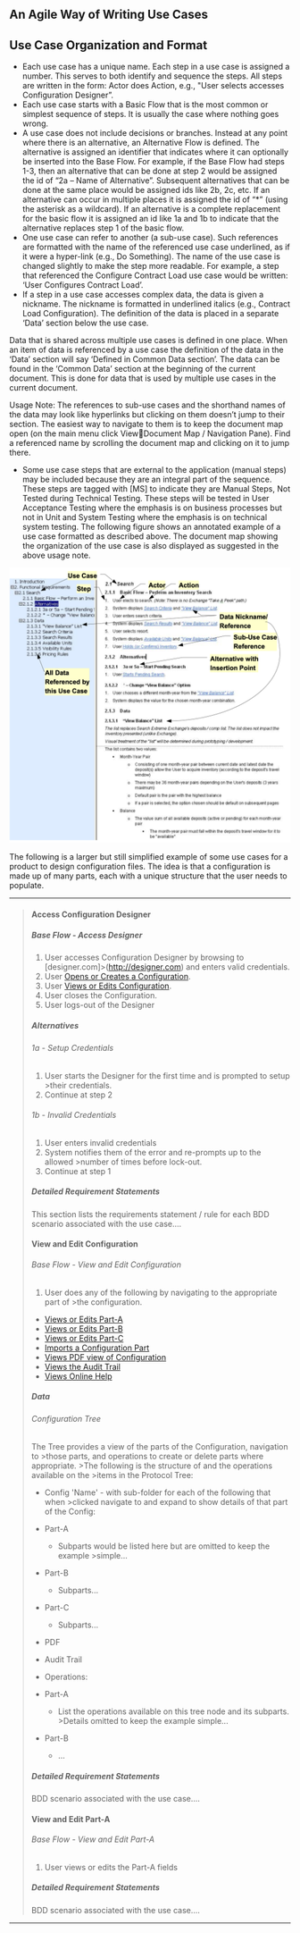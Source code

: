 ## An Agile Way of Writing Use Cases


## Use Case Organization and Format
  

- Each use case has a unique name.  Each step in a use case is assigned a number. This serves to both identify and sequence the steps. All steps are written in the form: Actor does Action, e.g., "User selects accesses Configuration Designer”.
- Each use case starts with a Basic Flow that is the most common or simplest sequence of steps. It is usually the case where nothing goes wrong.
- A use case does not include decisions or branches. Instead at any point where there is an alternative, an Alternative Flow is defined. The alternative is assigned an identifier that indicates where it can optionally be inserted into the Base Flow. For example, if the Base Flow had steps 1-3, then an alternative that can be done at step 2 would be assigned the id of “2a – Name of Alternative”. Subsequent alternatives that can be done at the same place would be assigned ids like 2b, 2c, etc. If an alternative can occur in multiple places it is assigned the id of “*” (using the asterisk as a wildcard). If an alternative is a complete replacement for the basic flow it is assigned an id like 1a and 1b to indicate that the alternative replaces step 1 of the basic flow.  
- One use case can refer to another (a sub-use case). Such references are formatted with the name of the referenced use case underlined, as if it were a hyper-link (e.g., Do Something).  The name of the use case is changed slightly to make the step more readable. For example, a step that referenced the Configure Contract Load use case would be written: ‘User Configures Contract Load’.
- If a step in a use case accesses complex data, the data is given a nickname. The nickname is formatted in underlined italics (e.g., Contract Load Configuration). The definition of the data is placed in a separate ‘Data’ section below the use case.

Data that is shared across multiple use cases is defined in one place.  When an item of data is referenced by a use case the definition of the data in the ‘Data’ section will say ‘Defined in Common Data section’.  The data can be found in the ‘Common Data’ section at the beginning of the current document.  This is done for data that is used by multiple use cases in the current document.

Usage Note: The references to sub-use cases and the shorthand names of the data may look like hyperlinks but clicking on them doesn’t jump to their section. The easiest way to navigate to them is to keep the document map open (on the main menu click ViewDocument Map / Navigation Pane). Find a referenced name by scrolling the document map and clicking on it to jump there.
- Some use case steps that are external to the application (manual steps) may be included because they are an integral part of the sequence. These steps are tagged with [MS] to indicate they are Manual Steps, Not Tested during Technical Testing. These steps  will be tested in User Acceptance Testing where the emphasis is on business processes but not in Unit and System Testing where the emphasis is on technical system testing.
The following figure shows an annotated example of a use case formatted as described above.  The document map showing the organization of the use case is also displayed as suggested in the above usage note. 
 
![Use Case Formatting](./images/use-case-example.png)



The following is a larger but still simplified example of some use cases for a product to design configuration files. The idea is that a configuration is made up of many parts, each with a unique structure that the user needs to populate. 

 
---

>#### Access Configuration Designer
>
>##### Base Flow - Access Designer
>
>1. User accesses Configuration Designer by browsing to [designer.com]>(http://designer.com) and enters valid credentials.
>2. User [Opens or Creates a Configuration](#open-or-create-configuration).
>3. User [Views or Edits Configuration](#view-and-edit-configuration).
>4. User closes the Configuration.
>5. User logs-out of the Designer 
>
>##### Alternatives
>
>###### 1a - Setup Credentials
>
>1. User starts the Designer for the first time and is prompted to setup >their credentials.
>2. Continue at step 2
>
>###### 1b - Invalid Credentials
>
>1. User enters invalid credentials 
>2. System notifies them of the error and re-prompts up to the allowed >number of times before lock-out.
>3. Continue at step 1
>
>##### Detailed Requirement Statements
>
>This section lists the requirements statement / rule for each BDD scenario associated with the use case....
>
>
>#### View and Edit Configuration
>
>###### Base Flow - View and Edit Configuration
>
>1. User does any of the following by navigating to the appropriate part of >the configuration.
>   - [Views or Edits Part-A](#view-or-edit-part-x)
>   - [Views or Edits Part-B](#view-or-edit-part-x)
>   - [Views or Edits Part-C](#view-or-edit-part-x)
>   - [Imports a Configuration Part](#reuse-a-form-r12)
>   - [Views PDF view of Configuration](#view-or-edit-pds)
>   - [Views the Audit Trail](#view-audit-trail)
>   - [Views Online Help](#view-online-help)
>
>##### Data
>
>###### Configuration Tree
>
>The Tree provides a view of the parts of the Configuration, navigation to >those parts, and operations to create or delete parts where appropriate. >The following is the structure of and the operations available on the >items in the Protocol Tree:
>
>- Config 'Name' - with sub-folder for each of the following that when >clicked navigate to and expand to show details of that part of the Config:
>  - Part-A
>    - Subparts would be listed here but are omitted to keep the example >simple...
>  - Part-B
>    - Subparts...
>  - Part-C
>    - Subparts...
>  - PDF
>  - Audit Trail
>
>- Operations:
>  - Part-A
>    - List the operations available on this tree node and its subparts. >Details omitted to keep the example simple...
>  - Part-B
>    - ...
>
>##### Detailed Requirement Statements
>
>BDD scenario associated with the use case....
>
>#### View and Edit Part-A
>
>###### Base Flow - View and Edit Part-A
>
>1. User views or edits the Part-A fields
>
>##### Detailed Requirement Statements
>
>BDD scenario associated with the use case....

---